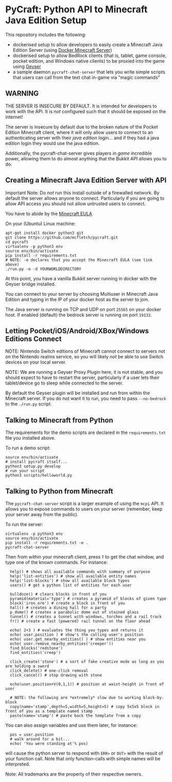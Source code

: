 # PyCraft: Python API to Minecraft Java Edition Setup

This repository includes the following:

* dockerised setup to allow developers to easily create a 
  Minecraft Java Edition Server (using [Docker Minecraft Server](https://github.com/itzg/docker-minecraft-server))
* dockerised setup to allow BedRock clients (that is,
  tablet, game console, pocket edition, and Windows native
  clients) to be proxied into the game using
  [Geyser](https://geysermc.org/)
* a sample daemon `pycraft-chat-server` that lets you
  write simple scripts that users can call from the
  text chat in-game via "magic commands"

## WARNING

THE SERVER IS INSECURE BY DEFAULT. It is intended for 
developers to work with the API. It is *not* configured
such that it should be exposed on the internet!

The server is insecure by default due to the broken nature
of the Pocket Edition Minecraft client, where it will only
allow users to connect to an authenticating server with their
*java edition* login... and if they had a java edition login
they would use the java edition.

Additionally, the pycraft-chat-server gives players *in game*
incredible power, allowing them to do almost anything that
the Bukkit API allows you to do.

## Creating a Minecraft Java Edition Server with API

Important Note: Do *not* run this install outside
of a firewalled network. By default the server allows
anyone to connect. Particularly if you are going
to allow API access you should not allow untrusted
users to connect.

You have to abide by the [Minecraft EULA](https://www.minecraft.net/en-us/eula)

On your (Ubuntu) Linux machine:

```
apt-get install docker python3 git
git clone https://github.com/mcfletch/pycraft.git
cd pycraft
virtualenv -p python3 env
source env/bin/activate
pip install -r requirements.txt
# NOTE: -e declares that you accept the Minecraft EULA (see link above)
./run.py -e -d YOURWORLDDIRECTORY
```

At this point, you have a vanilla Bukkit server running 
in docker with the Geyser bridge installed.

You can connect to your server by choosing Multiuser
in Minecraft Java Edition and typing in the 
IP of your docker host as the server to join.

The Java server is running on TCP and UDP on port `25565`
on your docker host. If enabled (default) the bedrock server
is running on port `19132`.

## Letting Pocket/iOS/Android/XBox/Windows Editions Connect

NOTE: Nintendo Switch editions of Minecraft cannot connect
to servers not on the Nintendo realms service, so you will
likely *not* be able to use Switch devices on your local
server.

NOTE: We are running a Geyser Proxy Plugin here, it is not
stable, and you should expect to have to restart the server,
particularly if a user lets their tablet/device go to sleep
while connected to the server.

By default the Geyser plugin will be installed and run from
within the Minecraft server. If you do not want it to run,
you need to pass `--no-bedrock` to the `./run.py` script.

## Talking to Minecraft from Python

The requirements for the demo scripts are declared
in the `requirements.txt` file you installed above.

To run a demo script:
```
source env/bin/activate
# install pycraft itself...
python3 setup.py develop 
# run your script
python3 scripts/helloworld.py
```

## Talking to Python from Minecraft

The `pycraft-chat-server` script is a larger example
of using the `mcpi` API. It allows you to expose 
commands to users on your server (remember, keep your
server away from the public).

To run the server:
```
virtualenv -p python3 env
source env/bin/activate
pip install -r requirements.txt -e .
pycraft-chat-server
```
Then from within your minecraft client, press `T`
to get the chat window, and type one of the known
commands. For instance:
```
  help() # shows all available commands with summary of purpose
  help('list-entities') # show all available entity names
  help('list-blocks') # show all available block types
  users() # get a python list of entities for each user

  bulldoze() # clears blocks in front of you
  pyramid(material='type') # creates a pyramid of blocks of given type
  block('iron_ore') # create a block in front of you
  hall() # creates a dining hall for a party
  p_dome() # creates a parabolic dome out of stained glass
  tunnel() # creates a tunnel with windows, torches and a rail track
  fr() # create a fast (powered) rail tunnel on the floor ahead

  echo( 2+3 ) # evaluates the thing you types and returns it
  echo( user.position ) # show's the calling user's position
  echo( user.get_nearby_entities() ) # show entities near you
  echo( user.remove_nearby_entities('creeper'))
  find_blocks('redstone')
  find_entities('creep')
  
  click_create('stone') # a sort of fake creative mode as long as you are holding a sword
  click_delete() # one-click removal
  click_cancel() # stop drawing with stone

  echo(user.position+V(0,1,1)) # position at waist-height in front of user

  # NOTE: the following are *extremely* slow due to working block-by-block
  copy(name='stamp',depth=5,width=5,height=5) # copy 5x5x5 block in front of you as a template named stamp
  paste(name='stamp') # paste back the template from a copy
```
You can also assign variables and use them later, 
for instance:
```
  pos = user.position
  # walk around for a bit...
  echo( 'You were standing at'% pos)
```
will cause the python server to respond with `ERR>` or `OUT>`
with the result of your function call. Note that
only function-calls with simple names will be 
interpreted.

Note: 
  All trademarks are the property of their respective owners.
